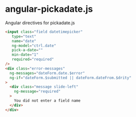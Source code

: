 angular-pickadate.js
====================

Angular directives for pickadate.js

```html
<input class="field datetimepicker"
   type="text" 
   name="date" 
   ng-model="ctrl.date" 
   pick-a-date="" 
   min-date="1" 
   required="required" 
/>
<div class="error-messages"
  ng-messages="dateForm.date.$error"
  ng-if="dateForm.$submitted || dateForm.dateFrom.$drity"
>
  <div class="message slide-left"
    ng-message="required"
  >
    You did not enter a field name
  </div>
</div>
```
